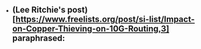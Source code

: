 - (Lee Ritchie's post)[https://www.freelists.org/post/si-list/Impact-on-Copper-Thieving-on-10G-Routing,3] paraphrased:
	-